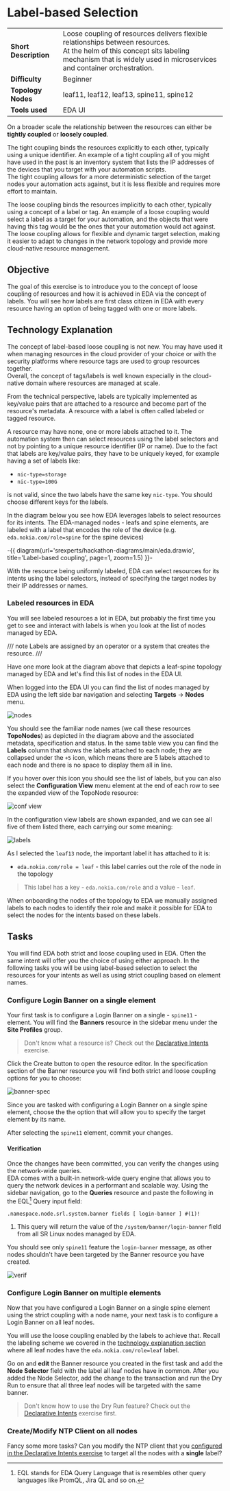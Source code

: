 # Label-based Selection

|                       |                                                                                                             |
| --------------------- | ----------------------------------------------------------------------------------------------------------- |
| **Short Description** | Loose coupling of resources delivers flexible relationships between resources.<br/>At the helm of this concept sits labeling mechanism that is widely used in microservices and container orchestration. |
| **Difficulty**        | Beginner                                                                                                    |
| **Topology Nodes**    | leaf11, leaf12, leaf13, spine11, spine12                                                                    |
| **Tools used**        | EDA UI                                                                                                      |

On a broader scale the relationship between the resources can either be **tightly coupled** or **loosely coupled**.

The tight coupling binds the resources explicitly to each other, typically using a unique identifier. An example of a tight coupling all of you might have used in the past is an inventory system that lists the IP addresses of the devices that you target with your automation scripts.  
The tight coupling allows for a more deterministic selection of the target nodes your automation acts against, but it is less flexible and requires more effort to maintain.

The loose coupling binds the resources implicitly to each other, typically using a concept of a label or tag. An example of a loose coupling would select a label as a target for your automation, and the objects that were having this tag would be the ones that your automation would act against.  
The loose coupling allows for flexible and dynamic target selection, making it easier to adapt to changes in the network topology and provide more cloud-native resource management.

## Objective

The goal of this exercise is to introduce you to the concept of loose coupling of resources and how it is achieved in EDA via the concept of labels. You will see how labels are first class citizen in EDA with every resource having an option of being tagged with one or more labels.

## Technology Explanation

The concept of label-based loose coupling is not new. You may have used it when managing resources in the cloud provider of your choice or with the security platforms where resource tags are used to group resources together.  
Overall, the concept of tags/labels is well known especially in the cloud-native domain where resources are managed at scale.

From the technical perspective, labels are typically implemented as key/value pairs that are attached to a resource and become part of the resource's metadata. A resource with a label is often called labeled or tagged resource.

A resource may have none, one or more labels attached to it. The automation system then can select resources using the label selectors and not by pointing to a unique resource identifier (IP or name). Due to the fact that labels are key/value pairs, they have to be uniquely keyed, for example having a set of labels like:

- `nic-type=storage`
- `nic-type=100G`

is not valid, since the two labels have the same key `nic-type`. You should choose different keys for the labels.

In the diagram below you see how EDA leverages labels to select resources for its intents. The EDA-managed nodes - leafs and spine elements, are labeled with a label that encodes the role of the device (e.g. `eda.nokia.com/role=spine` for the spine devices)

-{{ diagram(url='srexperts/hackathon-diagrams/main/eda.drawio', title='Label-based coupling', page=1, zoom=1.5) }}-

With the resource being uniformly labeled, EDA can select resources for its intents using the label selectors, instead of specifying the target nodes by their IP addresses or names.

### Labeled resources in EDA

You will see labeled resources a lot in EDA, but probably the first time you get to see and interact with labels is when you look at the list of nodes managed by EDA.

/// note
Labels are assigned by an operator or a system that creates the resource.
///

Have one more look at the diagram above that depicts a leaf-spine topology managed by EDA and let's find this list of nodes in the EDA UI.

When logged into the EDA UI you can find the list of nodes managed by EDA using the left side bar navigation and selecting **Targets** → **Nodes** menu.

![nodes](https://gitlab.com/rdodin/pics/-/wikis/uploads/1ff53dfbf11061f7ecf42f00d901a96b/CleanShot_2025-04-09_at_20.49.31_2x.png)

You should see the familiar node names (we call these resources **TopoNodes**) as depicted in the diagram above and the associated metadata, specification and status. In the same table view you can find the **Labels** column that shows the labels attached to each node; they are collapsed under the `+5` icon, which means there are 5 labels attached to each node and there is no space to display them all in line.

If you hover over this icon you should see the list of labels, but you can also select the **Configuration View** menu element at the end of each row to see the expanded view of the TopoNode resource:

![conf view](https://gitlab.com/rdodin/pics/-/wikis/uploads/a0e58751d2a06913a79967add24a9b49/CleanShot_2025-04-09_at_20.56.20_2x.png)

In the configuration view labels are shown expanded, and we can see all five of them listed there, each carrying our some meaning:

![labels](https://gitlab.com/rdodin/pics/-/wikis/uploads/07e690121aa6e93b13edb459ce52bd7a/CleanShot_2025-04-09_at_20.57.30_2x.png)

As I selected the `leaf13` node, the important label it has attached to it is:

- `eda.nokia.com/role = leaf` - this label carries out the role of the node in the topology

> This label has a key - `eda.nokia.com/role` and a value - `leaf`.

When onboarding the nodes of the topology to EDA we manually assigned labels to each nodes to identify their role and make it possible for EDA to select the nodes for the intents based on these labels.

## Tasks

You will find EDA both strict and loose coupling used in EDA. Often the same intent will offer you the choice of using either approach. In the following tasks you will be using label-based selection to select the resources for your intents as well as using strict coupling based on element names.

### Configure Login Banner on a single element

Your first task is to configure a Login Banner on a single - `spine11` - element. You will find the **Banners** resource in the sidebar menu under the **Site Profiles** group.

> Don't know what a resource is? Check out the [Declarative Intents](../beginner/declarative-intents.md) exercise.

Click the Create button to open the resource editor. In the specification section of the Banner resource you will find both strict and loose coupling options for you to choose:

![banner-spec](https://gitlab.com/rdodin/pics/-/wikis/uploads/9d44a70436eec380449f80a2fd7a176e/CleanShot_2025-04-09_at_16.17.53_2x.png)

Since you are tasked with configuring a Login Banner on a single spine element, choose the the option that will allow you to specify the target element by its name.

After selecting the `spine11` element, commit your changes.

#### Verification

Once the changes have been committed, you can verify the changes using the network-wide queries.  
EDA comes with a built-in network-wide query engine that allows you to query the network devices in a performant and scalable way. Using the sidebar navigation, go to the **Queries** resource and paste the following in the EQL[^1] Query input field:

```shell
.namespace.node.srl.system.banner fields [ login-banner ] #(1)!
```

1. This query will return the value of the `/system/banner/login-banner` field from all SR Linux nodes managed by EDA.

You should see only `spine11` feature the `login-banner` message, as other nodes shouldn't have been targeted by the Banner resource you have created.

![verif](https://gitlab.com/rdodin/pics/-/wikis/uploads/88785fcadb995d9642da2e13c544b6b7/CleanShot_2025-04-09_at_16.37.06_2x.png)

### Configure Login Banner on multiple elements

Now that you have configured a Login Banner on a single spine element using the strict coupling with a node name, your next task is to configure a Login Banner on all leaf nodes.

You will use the loose coupling enabled by the labels to achieve that. Recall the labeling scheme we covered in the [technology explanation section](#technology-explanation) where all leaf nodes have the `eda.nokia.com/role=leaf` label.

Go on and **edit** the Banner resource you created in the first task and add the **Node Selector** field with the label all leaf nodes have in common. After you added the Node Selector, add the change to the transaction and run the Dry Run to ensure that all three leaf nodes will be targeted with the same banner.

> Don't know how to use the Dry Run feature? Check out the [Declarative Intents](declarative-intents.md#dry-run) exercise first.

### Create/Modify NTP Client on all nodes

Fancy some more tasks? Can you modify the NTP client that you [configured in the Declarative Intents exercise](declarative-intents.md#configuring-ntp) to target all the nodes with a **single** label?

<script type="text/javascript" src="https://viewer.diagrams.net/js/viewer-static.min.js" async></script>

[^1]: EQL stands for EDA Query Language that is resembles other query languages like PromQL, Jira QL and so on.
